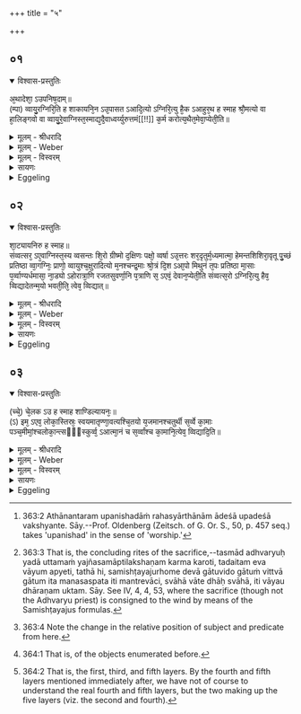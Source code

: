+++
title = "५"

+++


## ०१


<details open><summary>विश्वास-प्रस्तुतिः</summary>

अ᳘थादेशा᳘ ऽउपनिष᳘दाम्॥  
(म्पा) व्वायु᳘रग्निरि᳘ति ह शाकायनि᳘न ऽउ᳘पासत ऽआदि᳘त्यो ऽग्निरि᳘त्यु है᳘क ऽआहुर᳘थ ह स्माह श्रौ᳘मत्यो वा हा᳘लिङ्गवो वा व्वायु᳘रे᳘वाग्निस्त᳘स्माद्य᳘दै᳘वाध्वर्य्युरुत्तमं[[!!]] क᳘र्म करोत्य᳘थैत᳘मेवा᳘प्येती᳘ति॥
</details>

<details><summary>मूलम् - श्रीधरादि</summary>

अ᳘थादेशा᳘ ऽउपनिष᳘दाम्॥  
(म्पा) व्वायु᳘रग्निरि᳘ति ह शाकायनि᳘न ऽउ᳘पासत ऽआदि᳘त्यो ऽग्निरि᳘त्यु है᳘क ऽआहुर᳘थ ह स्माह श्रौ᳘मत्यो वा हा᳘लिङ्गवो वा व्वायु᳘रे᳘वाग्निस्त᳘स्माद्य᳘दै᳘वाध्वर्य्युरुत्तमं[[!!]] क᳘र्म करोत्य᳘थैत᳘मेवा᳘प्येती᳘ति॥
</details>

<details><summary>मूलम् - Weber</summary>

अ᳘थादेशा᳘ उपनिष᳘दाम्॥  
वायु᳘रग्निरि᳘ति ह शाकायनि᳘न उ᳘पासत आदिॗत्योऽग्निरि᳘त्यु है᳘क आहुर᳘थ ह स्माह श्रौ᳘मत्यो वा हा᳘लिङ्गवो वा वायु᳘रेॗवाग्निस्त᳘स्माद्यॗदैॗवाध्वर्यु᳘रुत्तमं क᳘र्म करोत्य᳘थैत᳘मेवा᳘प्येती᳘ति॥
</details>

<details><summary>मूलम् - विस्वरम्</summary>


</details>

<details><summary>सायणः</summary>

…
</details>

<details><summary>Eggeling</summary>

1. Now the doctrines of mystic imports [^egg_708]. The Śākāyanins hold that 'Agni is Vāyu (the wind);' but some say that 'Agni is Āditya (the sun).' And either Śraumatya, or Hāliṅgava, said, 'Agni is no other than Vāyu: wherefore the Adhvaryu, when he performs the last work [^egg_709], passes into that (wind).'

[^egg_708]: 363:2 Athānantaram upanishadāṁ rahasyārthānām ādeśā upadeśā vakshyante. Sāy.--Prof. Oldenberg (Zeitsch. of G. Or. S., 50, p. 457 seq.) takes 'upanishad' in the sense of 'worship.'

[^egg_709]: 363:3 That is, the concluding rites of the sacrifice,--tasmād adhvaryuḥ yadā uttamaṁ yajñasamāptilakshaṇam karma karoti, tadaitam eva vāyum apyeti, tathā hi, samishṭayajurhome devā gātuvido gātuṁ vittvā gātum ita manasaspata iti mantrevāci, svāhā vāte dhāḥ svāhā, iti vāyau dhāraṇam uktam. Sāy. See IV, 4, 4, 53, where the sacrifice (though not the Adhvaryu priest) is consigned to the wind by means of the Samishṭayajus formulas.
</details>


## ०२


<details open><summary>विश्वास-प्रस्तुतिः</summary>

शा᳘ट्यायनिरु ह स्माह॥  
संव्वत्सर᳘ ऽए᳘वाग्निस्त᳘स्य व्वसन्तः शि᳘रो ग्रीष्मो द᳘क्षिणः पक्षो᳘ व्वर्षा ऽउ᳘त्तरः शर᳘दृतुर्म᳘ध्यमात्मा᳘ हेमन्तशिशिरा᳘वृतू पु᳘च्छं प्रतिष्ठा व्वा᳘गग्निः᳘ प्राणो᳘ व्वायुश्च᳘क्षुरादित्यो म᳘नश्चन्द्र᳘माः श्रो᳘त्रं दि᳘श ऽआ᳘पो मिथुनं त᳘पः प्रतिष्ठा मा᳘साः प᳘र्व्वाण्यर्धमासा᳘ ना᳘ड्यो ऽहोरात्रा᳘णि रजतसुवर्णा᳘नि प᳘त्राणि स᳘ ऽएवं᳘ देवान᳘प्येती᳘ति संव्वत्स᳘रो ऽग्निरि᳘त्यु हैव᳘ व्विद्यादेतन्म᳘यो भवती᳘ति᳘ त्वेव᳘ व्विद्यात्॥
</details>

<details><summary>मूलम् - श्रीधरादि</summary>

शा᳘ट्यायनिरु ह स्माह॥  
संव्वत्सर᳘ ऽए᳘वाग्निस्त᳘स्य व्वसन्तः शि᳘रो ग्रीष्मो द᳘क्षिणः पक्षो᳘ व्वर्षा ऽउ᳘त्तरः शर᳘दृतुर्म᳘ध्यमात्मा᳘ हेमन्तशिशिरा᳘वृतू पु᳘च्छं प्रतिष्ठा व्वा᳘गग्निः᳘ प्राणो᳘ व्वायुश्च᳘क्षुरादित्यो म᳘नश्चन्द्र᳘माः श्रो᳘त्रं दि᳘श ऽआ᳘पो मिथुनं त᳘पः प्रतिष्ठा मा᳘साः प᳘र्व्वाण्यर्धमासा᳘ ना᳘ड्यो ऽहोरात्रा᳘णि रजतसुवर्णा᳘नि प᳘त्राणि स᳘ ऽएवं᳘ देवान᳘प्येती᳘ति संव्वत्स᳘रो ऽग्निरि᳘त्यु हैव᳘ व्विद्यादेतन्म᳘यो भवती᳘ति᳘ त्वेव᳘ व्विद्यात्॥
</details>

<details><summary>मूलम् - Weber</summary>

शा᳘ट्यायनिरु ह स्माह॥  
संवत्सर᳘ एॗवाग्निस्त᳘स्य वसन्तः शि᳘रो ग्रीष्मो द᳘क्षिणः पक्षो᳘ वर्षा उ᳘त्तरः शर᳘दृतुर्म᳘ध्यमात्मा᳘ हेमन्तशिशिरा᳘वृतू पु᳘छम् प्रतिष्ठा वा᳘गग्निः᳘ प्राणो᳘ वायुश्च᳘क्षुरादित्यो म᳘नश्चन्द्र᳘माः श्रो᳘त्रं दि᳘श आ᳘पो मिथुनं त᳘पः प्रतिष्ठा मा᳘साः प᳘र्वाण्यर्धमासा᳘ नाॗड्योऽहोरात्रा᳘णि रजतसुवर्णा᳘नि प᳘त्राणि स᳘ एवं᳘ देवान᳘प्येती᳘ति संवत्सॗरोऽग्निरि᳘त्यु हैव᳘ विद्यादेतन्म᳘यो भवती᳘तिॗ त्वेव᳘ विद्यात्॥
</details>

<details><summary>मूलम् - विस्वरम्</summary>


</details>

<details><summary>सायणः</summary>

…
</details>

<details><summary>Eggeling</summary>

2. And Śāṭyāyani said, 'Agni is no other than the Year; his head is the spring, his right wing the summer, his left wing the rainy season, his middle body (trunk) the autumn season, and his tail and feet the winter and dewy seasons--Agni is speech, Vāyu breath, the sun the eye, the moon the mind, the quarters the ear, the generative power water [^egg_710], the feet (and tail) fervour, the joints the months, the veins the half-moons, the silver and gold feathers

[^egg_710]: 363:4 Note the change in the relative position of subject and predicate from here.

the days and nights: thus he passes over to the gods.' Let him know, then, that Agni is the Year; and let him know that it is thereof [^egg_711] he consists.

[^egg_711]: 364:1 That is, of the objects enumerated before.
</details>


## ०३


<details open><summary>विश्वास-प्रस्तुतिः</summary>

(च्चे᳘) चे᳘लक ऽउ ह स्माह शाण्डिल्यायनः᳘॥  
(ऽ) इम᳘ ऽएव᳘ लोका᳘स्तिस्रः᳘ स्वयमातृण्णा᳘वत्यश्चि᳘तयो य᳘जमानश्चतुर्थी स᳘र्व्वे का᳘माः पञ्च᳘मीमां᳘श्चलोका᳘न्त्सᳫँ᳭स्कुर्व्व᳘ ऽआत्मा᳘नं च स᳘र्व्वांश्च का᳘मानि᳘त्येव᳘ व्विद्यादि᳘ति॥
</details>

<details><summary>मूलम् - श्रीधरादि</summary>

(च्चे᳘) चे᳘लक ऽउ ह स्माह शाण्डिल्यायनः᳘॥  
(ऽ) इम᳘ ऽएव᳘ लोका᳘स्तिस्रः᳘ स्वयमातृण्णा᳘वत्यश्चि᳘तयो य᳘जमानश्चतुर्थी स᳘र्व्वे का᳘माः पञ्च᳘मीमां᳘श्चलोका᳘न्त्सᳫँ᳭स्कुर्व्व᳘ ऽआत्मा᳘नं च स᳘र्व्वांश्च का᳘मानि᳘त्येव᳘ व्विद्यादि᳘ति॥
</details>

<details><summary>मूलम् - Weber</summary>

चे᳘लक उ ह स्माह शाण्डिल्यायनः᳟॥  
इम᳘ एव᳘ लोका᳘स्तिस्रः᳘ स्वयमातृण᳘वत्यश्चि᳘तयो य᳘जमानश्चतुर्थी स᳘र्वे का᳘माः पञ्चॗमीमां᳘श्च लोका᳘न्त्संस्कुर्व᳘ आत्मा᳘नं च स᳘र्वांश्च का᳘मानि᳘त्येव᳘ विद्यादि᳘ति॥
</details>

<details><summary>मूलम् - विस्वरम्</summary>


</details>

<details><summary>सायणः</summary>

…
</details>

<details><summary>Eggeling</summary>

3. And Celaka Śāṇḍilyāyana said, 'Let him know that the three layers containing the naturally-perforated (bricks) [^egg_712] are these worlds, that the fourth (layer) is the Sacrificer, and the fifth all objects of desire; and that it is these worlds, and his own self and all his objects of desire he compasses.'

[^egg_712]: 364:2 That is, the first, third, and fifth layers. By the fourth and fifth layers mentioned immediately after, we have not of course to understand the real fourth and fifth layers, but the two making up the five layers (viz. the second and fourth).
</details>

